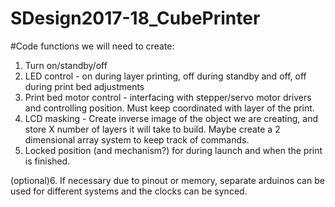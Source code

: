 # SDesign2017-18_CubePrinter

#Code functions we will need to create:
1. Turn on/standby/off
2. LED control - on during layer printing, off during standby and off, off during print bed adjustments
3. Print bed motor control - interfacing with stepper/servo motor drivers and controlling position. Must keep coordinated with layer of the print.
4. LCD masking - Create inverse image of the object we are creating, and store X number of layers it will take to build. Maybe create a 2 dimensional array system to keep track of commands. 
5. Locked position (and mechanism?) for during launch and when the print is finished. 

(optional)6. If necessary due to pinout or memory, separate arduinos can be used for different systems and the clocks can be synced.
